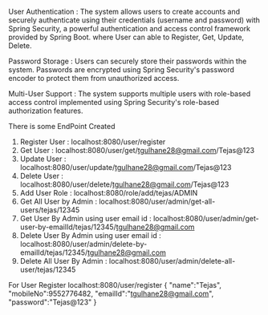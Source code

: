 User Authentication : The system allows users to create accounts and securely authenticate using their credentials
                      (username and password) with Spring Security, a powerful authentication and access control framework provided by Spring Boot.
                      where User can able to Register, Get, Update, Delete.
                      
Password Storage    : Users can securely store their passwords within the system. Passwords are encrypted using Spring Security's password encoder to
                      protect them from unauthorized access. 
                      
Multi-User Support  : The system supports multiple users with role-based access control implemented using Spring Security's role-based authorization features.


There is some EndPoint Created 
1. Register User   : localhost:8080/user/register
2. Get User        : localhost:8080/user/get/tgulhane28@gmail.com/Tejas@123
3. Update User     : localhost:8080/user/update/tgulhane28@gmail.com/Tejas@123
4. Delete User     : localhost:8080/user/delete/tgulhane28@gmail.com/Tejas@123
5. Add User Role   : localhost:8080/role/add/tejas/ADMIN
6. Get All User by Admin                     : localhost:8080/user/admin/get-all-users/tejas/12345
7. Get User By Admin using user email id     : localhost:8080/user/admin/get-user-by-emailId/tejas/12345/tgulhane28@gmail.com
8. Delete User By Admin using user email id  : localhost:8080/user/admin/delete-by-emailId/tejas/12345/tgulhane28@gmail.com
9. Delete All User By Admin                   : localhost:8080/user/admin/delete-all-user/tejas/12345

For User Register 
localhost:8080/user/register 
{
    "name":"Tejas",
    "mobileNo":9552776482,
    "emailId":"tgulhane28@gmail.com",
    "password":"Tejas@123"
}




